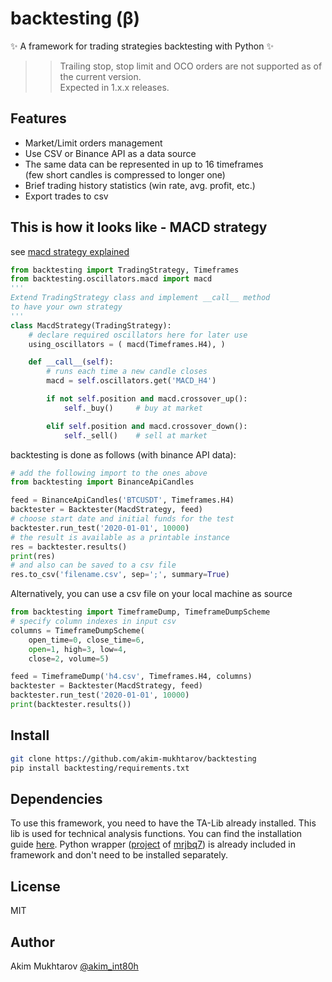# backtesting (β)
✨ A framework for trading strategies backtesting with Python ✨  
>> Trailing stop, stop limit and OCO
orders are not supported as of the current version.  
Expected in 1.x.x releases.   

## Features
- Market/Limit orders management
- Use CSV or Binance API as a data source
- The same data can be represented in up to 16 timeframes  
    (few short candles is compressed to longer one)
- Brief trading history statistics (win rate, avg. profit, etc.)
- Export trades to csv

## This is how it looks like - MACD strategy
see [macd strategy explained]
```py
from backtesting import TradingStrategy, Timeframes
from backtesting.oscillators.macd import macd
'''
Extend TradingStrategy class and implement __call__ method
to have your own strategy
'''
class MacdStrategy(TradingStrategy):
    # declare required oscillators here for later use
    using_oscillators = ( macd(Timeframes.H4), )

    def __call__(self):
        # runs each time a new candle closes
        macd = self.oscillators.get('MACD_H4')

        if not self.position and macd.crossover_up():
            self._buy()     # buy at market

        elif self.position and macd.crossover_down():
            self._sell()    # sell at market
```
backtesting is done as follows (with binance API data):
```py
# add the following import to the ones above
from backtesting import BinanceApiCandles

feed = BinanceApiCandles('BTCUSDT', Timeframes.H4)
backtester = Backtester(MacdStrategy, feed)
# choose start date and initial funds for the test
backtester.run_test('2020-01-01', 10000)
# the result is available as a printable instance
res = backtester.results()
print(res)
# and also can be saved to a csv file
res.to_csv('filename.csv', sep=';', summary=True)
```
Alternatively, you can use a csv file on your local machine as source
```py
from backtesting import TimeframeDump, TimeframeDumpScheme
# specify column indexes in input csv
columns = TimeframeDumpScheme(
    open_time=0, close_time=6,
    open=1, high=3, low=4,
    close=2, volume=5)

feed = TimeframeDump('h4.csv', Timeframes.H4, columns)
backtester = Backtester(MacdStrategy, feed)
backtester.run_test('2020-01-01', 10000)
print(backtester.results())
```

## Install
```sh
git clone https://github.com/akim-mukhtarov/backtesting
pip install backtesting/requirements.txt
```

## Dependencies
To use this framework, you need to have the TA-Lib already installed. This lib is used for technical analysis functions.
You can find the installation guide [here]. Python wrapper ([project] of [mrjbq7]) is already included in framework and don't need to be installed separately.


## License

MIT

## Author

 Akim Mukhtarov [@akim_int80h]

[dependencies]: <https://github.com/akim-mukhtarov/backtesting#dependencies>
[here]: <https://github.com/mrjbq7/ta-lib#dependencies>
[project]: <https://github.com/mrjbq7/ta-lib>
[mrjbq7]: <https://github.com/mrjbq7>
[@akim_int80h]: <https://t.me/akim_int80h>
[macd strategy explained]: <https://www.investopedia.com/terms/m/macd.asp#:~:text=Moving%20average%20convergence%20divergence%20(MACD)%20is%20a%20trend%2Dfollowing,averages%20of%20a%20security's%20price.&text=Traders%20may%20buy%20the%20security,crosses%20below%20the%20signal%20line.>

